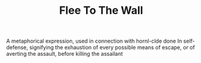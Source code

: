 ---
title: Flee To The Wall
letter: F
permalink: "/definitions/bld-flee-to-the-wall.html"
body: A metaphorical expression, used in connection with hornl-clde done In self-defense,
  signifying the exhaustion of every possible means of escape, or of averting the
  assault, before killing the assailant
published_at: '2018-07-07'
source: Black's Law Dictionary 2nd Ed (1910)
layout: post
---
